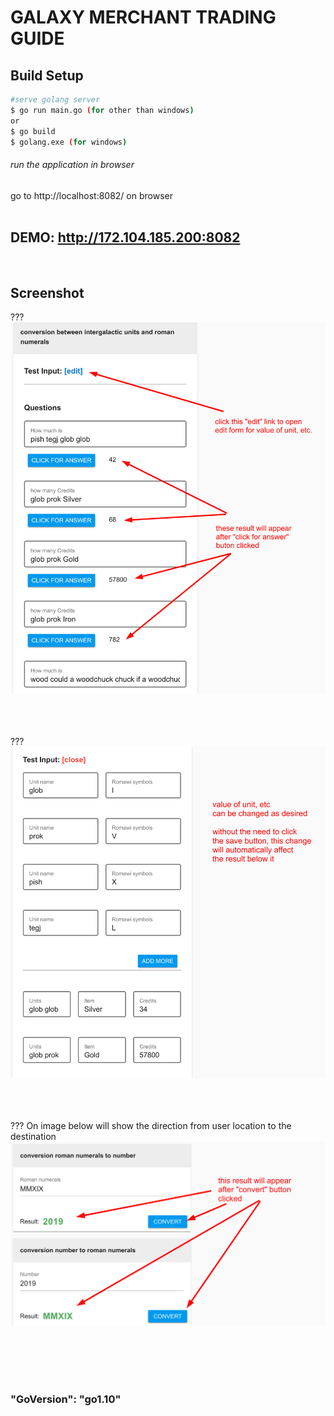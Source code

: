 # GALAXY MERCHANT TRADING GUIDE


## Build Setup

``` bash
#serve golang server
$ go run main.go (for other than windows)
or
$ go build
$ golang.exe (for windows)


```

###### run the application in browser
go to http://localhost:8082/ on browser
<br/><br/>


## DEMO: http://172.104.185.200:8082
<br/>


## Screenshot

???
![alt text](https://raw.githubusercontent.com/nawikart/README_IMAGES/master/galaxy/ss1.png)
<br/><br/><br/><br/>


???
![alt text](https://raw.githubusercontent.com/nawikart/README_IMAGES/master/galaxy/ss2.png)
<br/><br/><br/><br/>


???
On image below will show the direction from user location to the destination
![alt text](https://raw.githubusercontent.com/nawikart/README_IMAGES/master/galaxy/ss3.png)

<br/><br/><br/><br/>
### "GoVersion": "go1.10"
